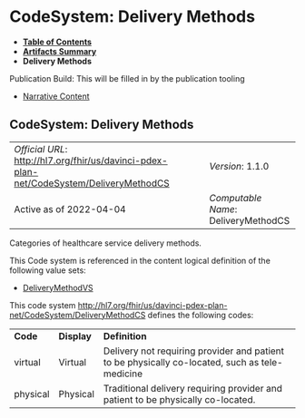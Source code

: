 # CodeSystem: Delivery Methods

* [**Table of Contents**](toc.html)
* [**Artifacts Summary**](artifacts.html)
* **Delivery Methods**

Publication Build: This will be filled in by the publication tooling

* [Narrative Content](#)

## CodeSystem: Delivery Methods

|  |  |  |  |  |
| --- | --- | --- | --- | --- |
| *Official URL*: http://hl7.org/fhir/us/davinci-pdex-plan-net/CodeSystem/DeliveryMethodCS | | | | *Version*: 1.1.0 |
| Active as of 2022-04-04 | | | | *Computable Name*: DeliveryMethodCS |

Categories of healthcare service delivery methods.

This Code system is referenced in the content logical definition of the following value sets:

* [DeliveryMethodVS](ValueSet-DeliveryMethodVS.html)

This code system http://hl7.org/fhir/us/davinci-pdex-plan-net/CodeSystem/DeliveryMethodCS defines the following codes:

|  |  |  |
| --- | --- | --- |
| **Code** | **Display** | **Definition** |
| virtual | Virtual | Delivery not requiring provider and patient to be physically co-located, such as tele-medicine |
| physical | Physical | Traditional delivery requiring provider and patient to be physically co-located. |